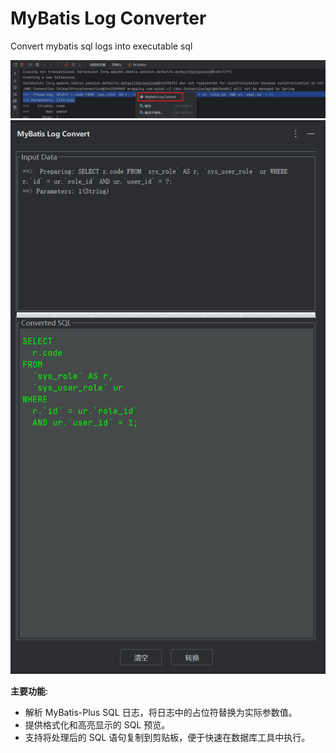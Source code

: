 
# MyBatis Log Converter

Convert mybatis sql logs into executable sql

![log.jpg](src/main/resources/images/log.jpg)
![convert.jpg](src/main/resources/images/convert.jpg)

**主要功能**:

- 解析 MyBatis-Plus SQL 日志，将日志中的占位符替换为实际参数值。
- 提供格式化和高亮显示的 SQL 预览。
- 支持将处理后的 SQL 语句复制到剪贴板，便于快速在数据库工具中执行。
